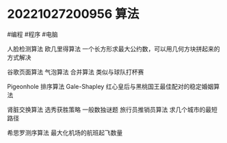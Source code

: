 # 20221027200956 算法
<!-- tags: --> #编程 #程序 #电脑

人脸检测算法
欧几里得算法
一个长方形求最大公约数，可以用几何方块拼起来的方式解决

谷歌页面算法
气泡算法
合并算法
类似与球队打杯赛

Pigeonhole 排序算法
Gale-Shapley
红心皇后与黑桃国王最佳配对的稳定婚姻算法

肾脏交换算法
选秀获胜策略
一般数独谜题
旅行员推销员算法
求几个城市的最短路径

希思罗测序算法
最大化机场的航班起飞数量